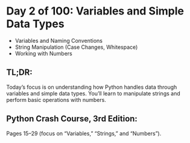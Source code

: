 # Day 2 of 100: Variables and Simple Data Types

- Variables and Naming Conventions
- String Manipulation (Case Changes, Whitespace)
- Working with Numbers

## TL;DR:

Today’s focus is on understanding how Python handles data through variables and simple data types. You’ll learn to manipulate strings and perform basic operations with numbers.

## Python Crash Course, 3rd Edition:

Pages 15–29 (focus on “Variables,” “Strings,” and “Numbers”).
